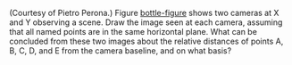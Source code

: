 

(Courtesy of Pietro Perona.) Figure <a class="insideExercisesFigRef" id="insideexercisesfigref" href="#bottle-figure">bottle-figure</a> shows
two cameras at X and Y observing a scene. Draw the image seen at each
camera, assuming that all named points are in the same horizontal plane.
What can be concluded from these two images about the relative distances
of points A, B, C, D, and E from the camera baseline, and on what basis?
